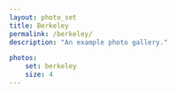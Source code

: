 ```yaml
---
layout: photo_set
title: Berkeley
permalink: /berkeley/
description: "An example photo gallery."

photos:
    set: berkeley
    size: 4
---
```

